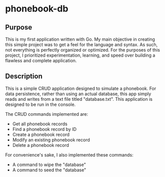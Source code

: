 # phonebook-db

## Purpose

This is my first application written with Go. My main objective in creating this simple project was to get a feel for the language and syntax.
As such, not everything is perfectly organized or optimized. For the purposes of this project, I prioritized experimentation, learning, and speed 
over building a flawless and complete application.

## Description

This is a simple CRUD application designed to simulate a phonebook. For data persistence, rather than using an actual database, this app
simply reads and writes from a text file titled "database.txt". This application is designed to be run in the console.

The CRUD commands implemented are:

- Get all phonebook records
- Find a phonebook record by ID
- Create a phonebook record
- Modify an existing phonebook record
- Delete a phonebook record

For convenience's sake, I also implemented these commands:

- A command to wipe the "database"
- A command to seed the "database"
